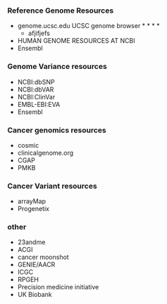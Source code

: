 ### Reference Genome Resources
* genome.ucsc.edu UCSC genome browser
  * 
  * 
  * 
  * 
  * afjifjefs 
* HUMAN GENOME RESOURCES AT NCBI
* Ensembl
### Genome Variance resources
* NCBI:dbSNP
* NCBI:dbVAR
* NCBI:ClinVar
* EMBL-EBI:EVA
* Ensembl
### Cancer genomics resources
* cosmic
* clinicalgenome.org
* CGAP
* PMKB
### Cancer Variant resources
* arrayMap
* Progenetix
### other
* 23andme
* ACGI
* cancer moonshot
* GENIE/AACR
* ICGC
* RPGEH
* Precision medicine initiative
* UK Biobank
